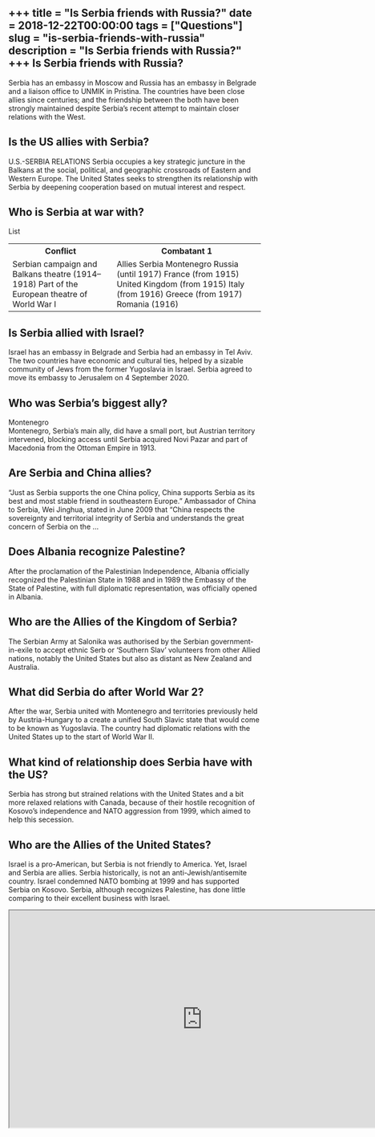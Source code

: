 +++
title = "Is Serbia friends with Russia?"
date = 2018-12-22T00:00:00
tags = ["Questions"]
slug = "is-serbia-friends-with-russia"
description = "Is Serbia friends with Russia?"
+++
Is Serbia friends with Russia?
------------------------------

Serbia has an embassy in Moscow and Russia has an embassy in Belgrade and a liaison office to UNMIK in Pristina. The countries have been close allies since centuries; and the friendship between the both have been strongly maintained despite Serbia’s recent attempt to maintain closer relations with the West.

Is the US allies with Serbia?
-----------------------------

U.S.-SERBIA RELATIONS Serbia occupies a key strategic juncture in the Balkans at the social, political, and geographic crossroads of Eastern and Western Europe. The United States seeks to strengthen its relationship with Serbia by deepening cooperation based on mutual interest and respect.

Who is Serbia at war with?
--------------------------

List

<table><tr><th>Conflict</th><th>Combatant 1</th></tr><tr><td>Serbian campaign and Balkans theatre (1914–1918) Part of the European theatre of World War I</td><td>Allies Serbia Montenegro Russia (until 1917) France (from 1915) United Kingdom (from 1915) Italy (from 1916) Greece (from 1917) Romania (1916)</td></tr></table>

Is Serbia allied with Israel?
-----------------------------

Israel has an embassy in Belgrade and Serbia had an embassy in Tel Aviv. The two countries have economic and cultural ties, helped by a sizable community of Jews from the former Yugoslavia in Israel. Serbia agreed to move its embassy to Jerusalem on 4 September 2020.

Who was Serbia’s biggest ally?
------------------------------

Montenegro  
Montenegro, Serbia’s main ally, did have a small port, but Austrian territory intervened, blocking access until Serbia acquired Novi Pazar and part of Macedonia from the Ottoman Empire in 1913.

Are Serbia and China allies?
----------------------------

“Just as Serbia supports the one China policy, China supports Serbia as its best and most stable friend in southeastern Europe.” Ambassador of China to Serbia, Wei Jinghua, stated in June 2009 that “China respects the sovereignty and territorial integrity of Serbia and understands the great concern of Serbia on the …

Does Albania recognize Palestine?
---------------------------------

After the proclamation of the Palestinian Independence, Albania officially recognized the Palestinian State in 1988 and in 1989 the Embassy of the State of Palestine, with full diplomatic representation, was officially opened in Albania.

Who are the Allies of the Kingdom of Serbia?
--------------------------------------------

The Serbian Army at Salonika was authorised by the Serbian government-in-exile to accept ethnic Serb or ‘Southern Slav’ volunteers from other Allied nations, notably the United States but also as distant as New Zealand and Australia.

What did Serbia do after World War 2?
-------------------------------------

After the war, Serbia united with Montenegro and territories previously held by Austria-Hungary to a create a unified South Slavic state that would come to be known as Yugoslavia. The country had diplomatic relations with the United States up to the start of World War II.

What kind of relationship does Serbia have with the US?
-------------------------------------------------------

Serbia has strong but strained relations with the United States and a bit more relaxed relations with Canada, because of their hostile recognition of Kosovo’s independence and NATO aggression from 1999, which aimed to help this secession.

Who are the Allies of the United States?
----------------------------------------

Israel is a pro-American, but Serbia is not friendly to America. Yet, Israel and Serbia are allies. Serbia historically, is not an anti-Jewish/antisemite country. Israel condemned NATO bombing at 1999 and has supported Serbia on Kosovo. Serbia, although recognizes Palestine, has done little comparing to their excellent business with Israel.

<iframe allow="accelerometer; autoplay; clipboard-write; encrypted-media; gyroscope; picture-in-picture" allowfullscreen="" class="__youtube_prefs__  epyt-is-override  no-lazyload" data-no-lazy="1" data-origheight="433" data-origwidth="770" data-skipgform_ajax_framebjll="" height="433" id="_ytid_53019" loading="lazy" src="https://www.youtube.com/embed/fHrTtoefm5Y?enablejsapi=1&autoplay=0&cc_load_policy=0&cc_lang_pref=&iv_load_policy=1&loop=0&modestbranding=0&rel=1&fs=1&playsinline=0&autohide=2&theme=dark&color=red&controls=1&" title="YouTube player" width="770"></iframe>